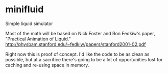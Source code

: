 # minifluid
Simple liquid simulator

Most of the math will be based on Nick Foster and Ron Fedkiw's paper, "Practical Animation of Liquid." http://physbam.stanford.edu/~fedkiw/papers/stanford2001-02.pdf

Right now this is proof of concept. I'd like the code to be as clean as possible, but at a sacrifice there's going to be a lot of opportunities lost for caching and re-using space in memory.
